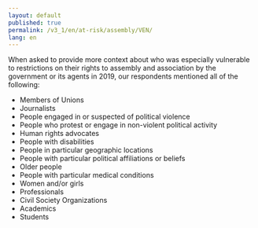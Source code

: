 ```yaml
---
layout: default
published: true
permalink: /v3_1/en/at-risk/assembly/VEN/
lang: en
---
```


When asked to provide more context about who was especially vulnerable to restrictions on their rights to assembly and association by the government or its agents in 2019, our respondents mentioned all of the following:
-	Members of Unions
-	Journalists
-	People engaged in or suspected of political violence
-	People who protest or engage in non-violent political activity
-	Human rights advocates
-	People with disabilities
-	People in particular geographic locations
-	People with particular political affiliations or beliefs
-	Older people
-	People with particular medical conditions
-	Women and/or girls
-	Professionals
-	Civil Society Organizations
-	Academics
-	Students

